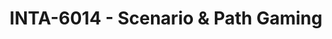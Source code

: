 ---
layout: course
title: INTA-6014 - Scenario & Path Gaming
aliases: 
course_id: INTA-6014
permalink: /INTA-6014/
---